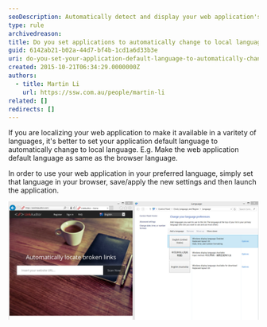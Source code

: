```yaml
---
seoDescription: Automatically detect and display your web application's language preference to cater to users' diverse linguistic needs.
type: rule
archivedreason:
title: Do you set applications to automatically change to local language?
guid: 6142ab21-b02a-44d7-bf4b-1cd1a6d33b3e
uri: do-you-set-your-application-default-language-to-automatically-change-to-local-language
created: 2015-10-21T06:34:29.0000000Z
authors:
  - title: Martin Li
    url: https://ssw.com.au/people/martin-li
related: []
redirects: []
---
```


If you are localizing your web application to make it available in a varitety of languages, it's better to set your application default language to automatically change to local language. E.g. Make the web application default language as same as the browser language.

<!--endintro-->

In order to use your web application in your preferred language, simply set that language in your browser, save/apply the new settings and then launch the application.

![Figure: Detect your users language preference and display in that language](DefaultLanguage.jpg)
